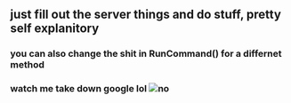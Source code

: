 <h2>just fill out the server things and do stuff, pretty self explanitory</h2>
<h3>you can also change the shit in RunCommand() for a differnet method<h3>
  
  
 watch me take down google lol
![no](https://i.imgur.com/OvcX3z5.png)
